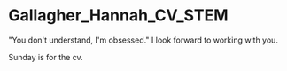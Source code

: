 # Gallagher_Hannah_CV_STEM
"You don't understand, I'm obsessed." I look forward to working with you. 

Sunday is for the cv. 
